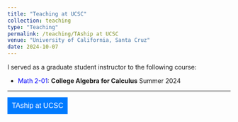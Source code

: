 ```yaml
---
title: "Teaching at UCSC"
collection: teaching
type: "Teaching"
permalink: /teaching/TAship at UCSC
venue: "University of California, Santa Cruz"
date: 2024-10-07
---
```


I served as a graduate student instructor to the following course:

- <span style="color:blue">Math 2-01</span>: **College Algebra for Calculus** Summer 2024

---

<div>
  <button onclick="toggleDropdown()" class="dropdown-button">TAship at UCSC</button>
  <div id="ta-dropdown" class="dropdown-content" style="display:none;">
    <p>I served as a teaching assistant to the following courses:</p>
    <ul>
      <li><span style="color:blue">Math 23A-OL</span>: <b>Vector Calculus</b> Spring 2024</li>
      <li><span style="color:blue">Math 110-01</span>: <b>Introduction to Number Theory</b> Winter 2024</li>
      <li><span style="color:blue">Math 19A</span>: <b>Calculus for Science, Engineering, and Mathematics</b> Fall 2023</li>
      <li><span style="color:blue">Math 19B</span>: <b>Calculus for Science, Engineering, and Mathematics</b> Spring 2023</li>
      <li><span style="color:blue">Math 19B</span>: <b>Calculus for Science, Engineering, and Mathematics</b> Winter 2023</li>
      <li><span style="color:blue">Math 21-01</span>: <b>Linear Algebra</b> Fall 2022</li>
      <li><span style="color:blue">Math 11A-01</span>: <b>Calculus with Applications</b> Spring 2022</li>
      <li><span style="color:blue">Math 11B-01</span>: <b>Calculus with Applications</b> Winter 2022</li>
      <li><span style="color:blue">Math 11A-01</span>: <b>Calculus with Applications</b> Fall 2021</li>
      <li><span style="color:blue">Math 3</span>: <b>Precalculus</b> Spring 2021</li>
      <li><span style="color:blue">Math 19A</span>: <b>Calculus for Science, Engineering, and Mathematics</b> Winter 2021</li>
      <li><span style="color:blue">Math 19B</span>: <b>Calculus for Science, Engineering, and Mathematics</b> Fall 2020</li>
      <li><span style="color:blue">Math 19B</span>: <b>Calculus for Science, Engineering, and Mathematics</b> Fall 2019</li>
    </ul>
  </div>
</div>

<script>
  function toggleDropdown() {
    var dropdown = document.getElementById("ta-dropdown");
    if (dropdown.style.display === "none") {
      dropdown.style.display = "block";
    } else {
      dropdown.style.display = "none";
    }
  }
</script>

<style>
  .dropdown-button {
    background-color: #007bff;
    color: white;
    padding: 10px;
    border: none;
    cursor: pointer;
    font-size: 16px;
  }

  .dropdown-content {
    margin-top: 10px;
    padding: 10px;
    border: 1px solid #ddd;
    background-color: #f9f9f9;
  }
</style>
